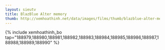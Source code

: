 ```yaml
---
layout: sieutv
title: BlazBlue Alter memory
thumb: http://xemhoathinh.net/data/images/films/thumb/blazblue-alter-memory-blazblue-alter-memory-2012.jpg
---
```

{% include xemhoathinh_bo tap="188979,188980,188981,188982,188983,188984,188985,188986,188987,188988,188989,188990" %} 

